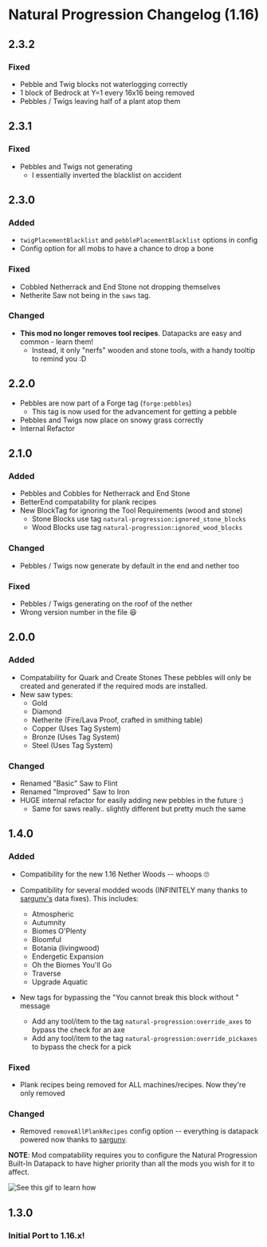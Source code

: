 # Natural Progression Changelog (1.16)

## 2.3.2

### Fixed

- Pebble and Twig blocks not waterlogging correctly
- 1 block of Bedrock at Y=1 every 16x16 being removed
- Pebbles / Twigs leaving half of a plant atop them

## 2.3.1

### Fixed

- Pebbles and Twigs not generating
  - I essentially inverted the blacklist on accident

## 2.3.0

### Added

- `twigPlacementBlacklist` and `pebblePlacementBlacklist` options in config
- Config option for all mobs to have a chance to drop a bone

### Fixed

- Cobbled Netherrack and End Stone not dropping themselves
- Netherite Saw not being in the `saws` tag.

### Changed

- **This mod no longer removes tool recipes**. Datapacks are easy and common - learn them!
  - Instead, it only "nerfs" wooden and stone tools, with a handy tooltip to remind you :D

## 2.2.0

- Pebbles are now part of a Forge tag (`forge:pebbles`)
  - This tag is now used for the advancement for getting a pebble
- Pebbles and Twigs now place on snowy grass correctly
- Internal Refactor

## 2.1.0

### Added

- Pebbles and Cobbles for Netherrack and End Stone
- BetterEnd compatability for plank recipes
- New BlockTag for ignoring the Tool Requirements (wood and stone)
  - Stone Blocks use tag `natural-progression:ignored_stone_blocks`
  - Wood Blocks use tag `natural-progression:ignored_wood_blocks`

### Changed

- Pebbles / Twigs now generate by default in the end and nether too

### Fixed

- Pebbles / Twigs generating on the roof of the nether
- Wrong version number in the file 😆

## 2.0.0

### Added

- Compatability for Quark and Create Stones
  These pebbles will only be created and generated if the required mods are installed.
- New saw types:
  - Gold
  - Diamond
  - Netherite (Fire/Lava Proof, crafted in smithing table)
  - Copper (Uses Tag System)
  - Bronze (Uses Tag System)
  - Steel (Uses Tag System)

### Changed

- Renamed "Basic" Saw to Flint
- Renamed "Improved" Saw to Iron
- HUGE internal refactor for easily adding new pebbles in the future :)
  - Same for saws really.. slightly different but pretty much the same

## 1.4.0

### Added

- Compatibility for the new 1.16 Nether Woods -- whoops 🙄
- Compatibility for several modded woods (INFINITELY many thanks to [sargunv's](https://github.com/sargunv-mc-mods/Natural-Progression/tree/data-fixes) data fixes). This includes:

  - Atmospheric
  - Autumnity
  - Biomes O'Plenty
  - Bloomful
  - Botania (livingwood)
  - Endergetic Expansion
  - Oh the Biomes You'll Go
  - Traverse
  - Upgrade Aquatic

- New tags for bypassing the "You cannot break this block without <TOOLTYPE>" message
  - Add any tool/item to the tag `natural-progression:override_axes` to bypass the check for an axe
  - Add any tool/item to the tag `natural-progression:override_pickaxes` to bypass the check for a pick

### Fixed

- Plank recipes being removed for ALL machines/recipes. Now they're only removed

### Changed

- Removed `removeAllPlankRecipes` config option -- everything is datapack powered now thanks to [sargunv](https://github.com/sargunv-mc-mods).

**NOTE**: Mod compatability requires you to configure the Natural Progression Built-In Datapack to have higher priority than all the mods you wish for it to affect.

![See this gif to learn how](https://oitsjustjo.se/i/dncSxTXyK)

## 1.3.0

### Initial Port to 1.16.x!
